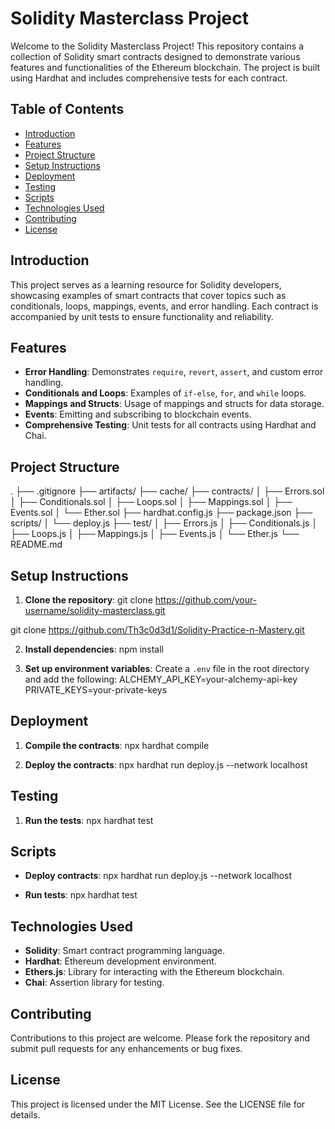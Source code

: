 # Solidity Masterclass Project

Welcome to the Solidity Masterclass Project! This repository contains a collection of Solidity smart contracts designed to demonstrate various features and functionalities of the Ethereum blockchain. The project is built using Hardhat and includes comprehensive tests for each contract.

## Table of Contents

- [Introduction](#introduction)
- [Features](#features)
- [Project Structure](#project-structure)
- [Setup Instructions](#setup-instructions)
- [Deployment](#deployment)
- [Testing](#testing)
- [Scripts](#scripts)
- [Technologies Used](#technologies-used)
- [Contributing](#contributing)
- [License](#license)

## Introduction

This project serves as a learning resource for Solidity developers, showcasing examples of smart contracts that cover topics such as conditionals, loops, mappings, events, and error handling. Each contract is accompanied by unit tests to ensure functionality and reliability.

## Features

- **Error Handling**: Demonstrates `require`, `revert`, `assert`, and custom error handling.
- **Conditionals and Loops**: Examples of `if-else`, `for`, and `while` loops.
- **Mappings and Structs**: Usage of mappings and structs for data storage.
- **Events**: Emitting and subscribing to blockchain events.
- **Comprehensive Testing**: Unit tests for all contracts using Hardhat and Chai.

## Project Structure
. 
├── .gitignore
├── artifacts/
├── cache/
├── contracts/
│ ├── Errors.sol
│ ├── Conditionals.sol
│ ├── Loops.sol
│ ├── Mappings.sol
│ ├── Events.sol
│ └── Ether.sol
├── hardhat.config.js
├── package.json
├── scripts/
│ └── deploy.js
├── test/
│ ├── Errors.js
│ ├── Conditionals.js
│ ├── Loops.js
│ ├── Mappings.js
│ ├── Events.js
│ └── Ether.js
└── README.md


## Setup Instructions

1. **Clone the repository**: git clone https://github.com/your-username/solidity-masterclass.git

git clone https://github.com/Th3c0d3d1/Solidity-Practice-n-Mastery.git


2. **Install dependencies**: npm install


3. **Set up environment variables**:
Create a `.env` file in the root directory and add the following: ALCHEMY_API_KEY=your-alchemy-api-key PRIVATE_KEYS=your-private-keys


## Deployment

1. **Compile the contracts**: npx hardhat compile


2. **Deploy the contracts**: npx hardhat run deploy.js --network localhost


## Testing

1. **Run the tests**: npx hardhat test


## Scripts

- **Deploy contracts**: npx hardhat run deploy.js --network localhost


- **Run tests**: npx hardhat test


## Technologies Used

- **Solidity**: Smart contract programming language.
- **Hardhat**: Ethereum development environment.
- **Ethers.js**: Library for interacting with the Ethereum blockchain.
- **Chai**: Assertion library for testing.

## Contributing

Contributions to this project are welcome. Please fork the repository and submit pull requests for any enhancements or bug fixes.

## License

This project is licensed under the MIT License. See the LICENSE file for details.

